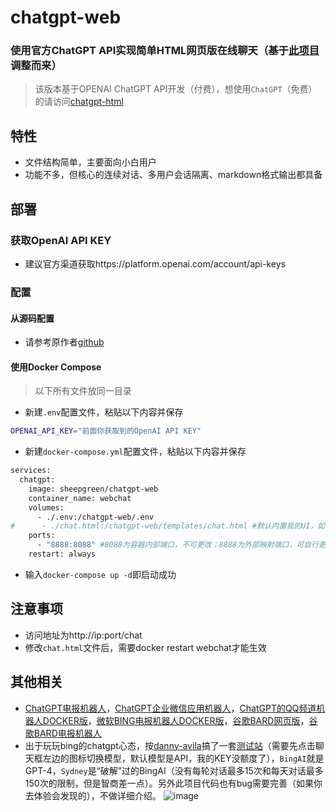 # chatgpt-web
### 使用官方ChatGPT API实现简单HTML网页版在线聊天（基于[此项目](https://github.com/AlliotTech/chatgpt-web)调整而来）
> 该版本基于OPENAI ChatGPT API开发（付费），想使用`ChatGPT`（免费）的请访问[chatgpt-html](https://github.com/slippersheepig/chatgpt-html)
## 特性
- 文件结构简单，主要面向小白用户
- 功能不多，但核心的连续对话、多用户会话隔离、markdown格式输出都具备
## 部署
### 获取OpenAI API KEY
- 建议官方渠道获取https://platform.openai.com/account/api-keys
### 配置
#### 从源码配置
- 请参考原作者[github](https://github.com/AlliotTech/chatgpt-web)
#### 使用Docker Compose
> 以下所有文件放同一目录
- 新建`.env`配置文件，粘贴以下内容并保存
```bash
OPENAI_API_KEY="前面你获取到的OpenAI API KEY"
```
- 新建`docker-compose.yml`配置文件，粘贴以下内容并保存
```bash
services:
  chatgpt:
    image: sheepgreen/chatgpt-web
    container_name: webchat
    volumes:
      - ./.env:/chatgpt-web/.env
#      - ./chat.html:/chatgpt-web/templates/chat.html #默认内置我的UI，如需替换自用网页请取消注释，需与docker-compose.yml文件在同一目录
    ports:
      - "8888:8088" #8088为容器内部端口，不可更改；8888为外部映射端口，可自行更改
    restart: always
```
- 输入`docker-compose up -d`即启动成功
## 注意事项
- 访问地址为http://ip:port/chat
- 修改`chat.html`文件后，需要docker restart webchat才能生效
## 其他相关
- [ChatGPT电报机器人](https://github.com/slippersheepig/chatgpt-telegram-bot)，[ChatGPT企业微信应用机器人](https://github.com/slippersheepig/chatgpt-bizwechat-bot)，[ChatGPT的QQ频道机器人DOCKER版](https://github.com/slippersheepig/QQChannelChatGPT)，[微软BING电报机器人DOCKER版](https://github.com/slippersheepig/BingChatBot)，[谷歌BARD网页版](https://github.com/slippersheepig/bard-web)，[谷歌BARD电报机器人](https://github.com/slippersheepig/bard-telegram-bot)
- 出于玩玩bing的chatgpt心态，按[danny-avila](https://github.com/danny-avila/chatgpt-clone)搞了一套[测试站](https://ms.sheepig.top)（需要先点击聊天框左边的图标切换模型，默认模型是API，我的KEY没额度了），`BingAI`就是GPT-4，`Sydney`是“破解”过的BingAI（没有每轮对话最多15次和每天对话最多150次的限制，但是智商差一点）。另外此项目代码也有bug需要完善（如果你去体验会发现的），不做详细介绍。
![image](https://user-images.githubusercontent.com/58287293/225885666-ff56fb90-13ac-46a4-b685-d4188c3fee36.png#pic_center)
